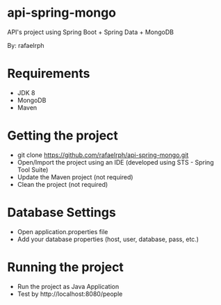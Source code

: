 # api-spring-mongo
API's project using Spring Boot + Spring Data + MongoDB

By: rafaelrph


# Requirements
* JDK 8
* MongoDB
* Maven

# Getting the project
* git clone https://github.com/rafaelrph/api-spring-mongo.git
* Open/Import the project using an IDE (developed using STS - Spring Tool Suite)
* Update the Maven project (not required)
* Clean the project (not required)

# Database Settings
* Open application.properties file
* Add your database properties (host, user, database, pass, etc.)

# Running the project
* Run the project as Java Application
* Test by http://localhost:8080/people


